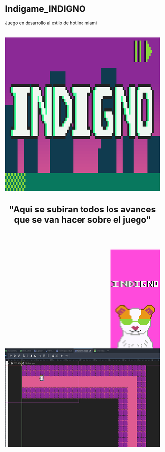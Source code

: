 # Indigame_INDIGNO
Juego en desarrollo al estilo de hotline miami
###

<br clear="both">

<div align="center">
  <img height="500" src="https://raw.githubusercontent.com/RichardYHerrera/Indigame_INDIGNO/refs/heads/main/portada%201.gif"  />
</div>

###
<h1 align="center">"Aqui se subiran todos los avances que se van hacer sobre el juego"</h1>

###

<br clear="both">

###

<br clear="both">

<img align="right" height="321" src="https://raw.githubusercontent.com/RichardYHerrera/Indigame_INDIGNO/refs/heads/main/indigno%20cuy.gif"  />

###
###

<br clear="both">

<img align="right" height="321" src="https://raw.githubusercontent.com/RichardYHerrera/Indigame_INDIGNO/refs/heads/main/test1.PNG"  />

###
